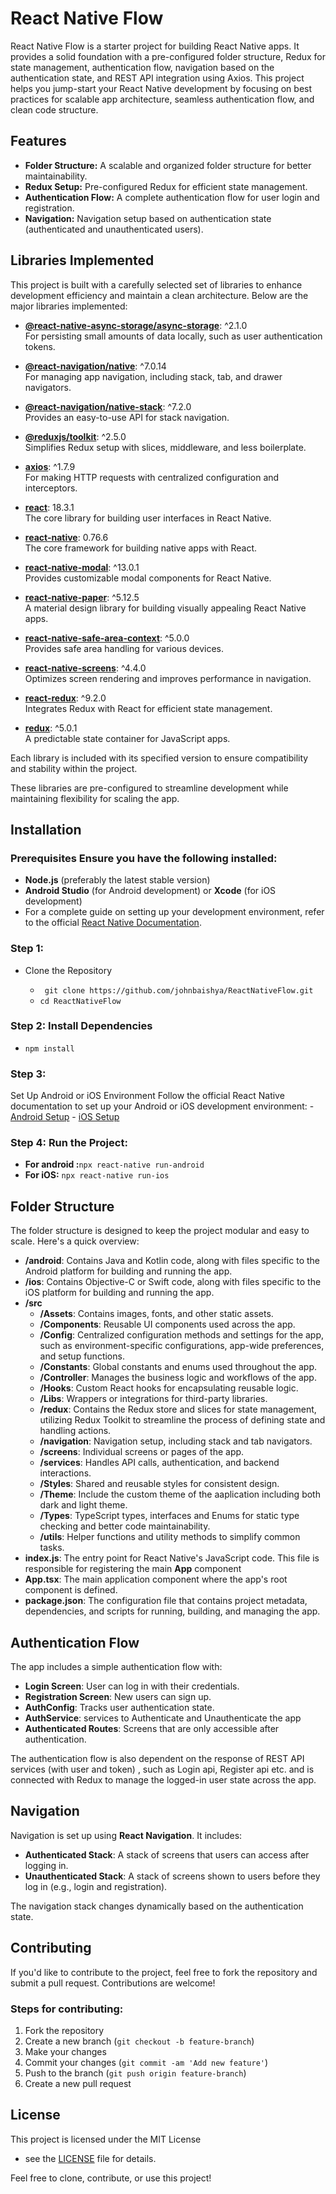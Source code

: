 # React Native Flow

React Native Flow is a starter project for building React Native apps. It provides a solid foundation with a pre-configured folder structure, Redux for state management, authentication flow, navigation based on the authentication state, and REST API integration using Axios. This project helps you jump-start your React Native development by focusing on best practices for scalable app architecture, seamless authentication flow, and clean code structure.
## Features 
- **Folder Structure:** A scalable and organized folder structure for better maintainability. 
- **Redux Setup:** Pre-configured Redux for efficient state management. 
- **Authentication Flow:** A complete authentication flow for user login and registration.
- **Navigation:** Navigation setup based on authentication state (authenticated and unauthenticated users).
 
## Libraries Implemented

This project is built with a carefully selected set of libraries to enhance development efficiency and maintain a clean architecture. Below are the major libraries implemented:

- **[@react-native-async-storage/async-storage](https://react-native-async-storage.github.io/async-storage/)**: ^2.1.0  
  For persisting small amounts of data locally, such as user authentication tokens.

- **[@react-navigation/native](https://reactnavigation.org/)**: ^7.0.14  
  For managing app navigation, including stack, tab, and drawer navigators.

- **[@react-navigation/native-stack](https://reactnavigation.org/docs/native-stack-navigator/)**: ^7.2.0  
  Provides an easy-to-use API for stack navigation.

- **[@reduxjs/toolkit](https://redux-toolkit.js.org/)**: ^2.5.0  
  Simplifies Redux setup with slices, middleware, and less boilerplate.

- **[axios](https://axios-http.com/)**: ^1.7.9  
  For making HTTP requests with centralized configuration and interceptors.

- **[react](https://react.dev/)**: 18.3.1  
  The core library for building user interfaces in React Native.

- **[react-native](https://reactnative.dev/)**: 0.76.6  
  The core framework for building native apps with React.

- **[react-native-modal](https://github.com/react-native-modal/react-native-modal)**: ^13.0.1  
  Provides customizable modal components for React Native.

- **[react-native-paper](https://callstack.github.io/react-native-paper/)**: ^5.12.5  
  A material design library for building visually appealing React Native apps.

- **[react-native-safe-area-context](https://github.com/th3rdwave/react-native-safe-area-context)**: ^5.0.0  
  Provides safe area handling for various devices.

- **[react-native-screens](https://github.com/software-mansion/react-native-screens)**: ^4.4.0  
  Optimizes screen rendering and improves performance in navigation.

- **[react-redux](https://react-redux.js.org/)**: ^9.2.0  
  Integrates Redux with React for efficient state management.

- **[redux](https://redux.js.org/)**: ^5.0.1  
  A predictable state container for JavaScript apps.



Each library is included with its specified version to ensure compatibility and stability within the project.

These libraries are pre-configured to streamline development while maintaining flexibility for scaling the app.


## Installation 
### Prerequisites Ensure you have the following installed: 
- **Node.js** (preferably the latest stable version) 
- **Android Studio** (for Android development) or **Xcode** (for iOS development) 
- For a complete guide on setting up your development environment, refer to the official [React Native Documentation](https://reactnative.dev/docs/environment-setup).
### Step 1: 
- Clone the Repository 

  - ``` git clone https://github.com/johnbaishya/ReactNativeFlow.git```
  - ``` cd ReactNativeFlow ``` 
### Step 2: Install Dependencies 
- ``` npm install ``` 
### Step 3: 
Set Up Android or iOS Environment Follow the official React Native documentation to set up your Android or iOS development environment: - [Android Setup](https://reactnative.dev/docs/environment-setup#android-development-environment) - [iOS Setup](https://reactnative.dev/docs/environment-setup#ios-development-environment) 
### Step 4: Run the Project:
 -  **For android :**``` npx react-native run-android ``` 
 - **For iOS:** ``` npx react-native run-ios ``` 
## Folder Structure 
The folder structure is designed to keep the project modular and easy to scale. Here's a quick overview: 
- **/android**: Contains Java and Kotlin code, along with files specific to the Android platform for building and running the app.
- **/ios**: Contains Objective-C or Swift code, along with files specific to the iOS platform for building and running the app.
- **/src**  
  - **/Assets**: Contains images, fonts, and other static assets.  
  - **/Components**: Reusable UI components used across the app.  
  - **/Config**: Centralized configuration methods and settings for the app, such as                                                                      environment-specific configurations, app-wide preferences, and setup functions.  
  - **/Constants**: Global constants and enums used throughout the app.  
  - **/Controller**: Manages the business logic and workflows of the app.  
  - **/Hooks**: Custom React hooks for encapsulating reusable logic.  
  - **/Libs**: Wrappers or integrations for third-party libraries.  
  - **/redux**: Contains the Redux store and slices for state management, utilizing Redux Toolkit to streamline the process of defining state and handling actions.  
  - **/navigation**: Navigation setup, including stack and tab navigators.  
  - **/screens**: Individual screens or pages of the app.  
  - **/services**: Handles API calls, authentication, and backend interactions.  
  - **/Styles**: Shared and reusable styles for consistent design.  
  - **/Theme**: Include the custom theme of the aaplication including both dark and light theme.  
  - **/Types**: TypeScript types, interfaces and Enums for static type checking and better code maintainability.  
  - **/utils**: Helper functions and utility methods to simplify common tasks.  
- **index.js**: The entry point for React Native's JavaScript code. This file is responsible for registering the main **App** component
- **App.tsx**: The main application component where the app's root component is defined.
- **package.json**: The configuration file that contains project metadata, dependencies, and scripts for running, building, and managing the app.


## Authentication Flow 
The app includes a simple authentication flow with: 
- **Login Screen**: User can log in with their credentials. 
- **Registration Screen**: New users can sign up. 
- **AuthConfig**: Tracks user authentication state. 
- **AuthService**: services to Authenticate and Unauthenticate the app
- **Authenticated Routes**: Screens that are only accessible after authentication. 

The authentication flow is also dependent on the response of REST API services (with user and token) , such as Login api, Register api etc. and is connected with Redux to manage the logged-in user state across the app. 

## Navigation 
Navigation is set up using **React Navigation**. It includes: 
- **Authenticated Stack**: A stack of screens that users can access after logging in. 
- **Unauthenticated Stack**: A stack of screens shown to users before they log in (e.g., login and registration). 

The navigation stack changes dynamically based on the authentication state. 
## Contributing 
If you'd like to contribute to the project, feel free to fork the repository and submit a pull request. Contributions are welcome! 
### Steps for contributing: 
1. Fork the repository 
2. Create a new branch (`git checkout -b feature-branch`) 
3. Make your changes 
4. Commit your changes (`git commit -am 'Add new feature'`) 
5. Push to the branch (`git push origin feature-branch`) 
6. Create a new pull request 
## License 
This project is licensed under the MIT License 
- see the [LICENSE](./LICENSE) file for details. 

Feel free to clone, contribute, or use this project!

